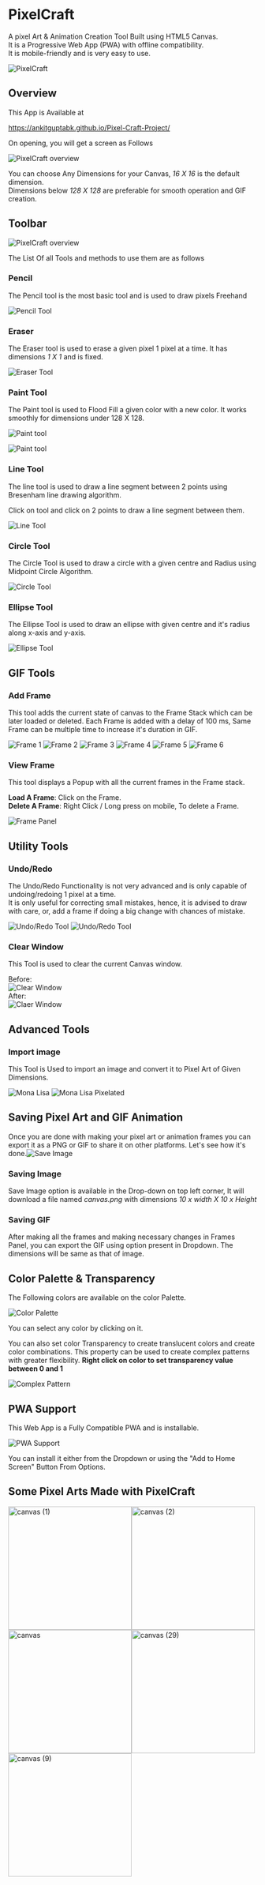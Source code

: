 # PixelCraft
A pixel Art & Animation Creation Tool Built using HTML5 Canvas.  
It is a Progressive Web App (PWA) with offline compatibility.  
It is mobile-friendly and is very easy to use.  

![PixelCraft](icons/logo.png)

## Overview
This App is Available at

https://ankitguptabk.github.io/Pixel-Craft-Project/

On opening, you will get a screen as Follows

![PixelCraft overview](images/overview.png)

You can choose Any Dimensions for your Canvas, *16 X 16* is the default dimension.  
Dimensions below *128 X 128* are preferable for smooth operation and GIF creation.

## Toolbar

![PixelCraft overview](images/toolbar.png)

The List Of all Tools and methods to use them are as follows

### Pencil

The Pencil tool is the most basic tool and is used to draw pixels Freehand

![Pencil Tool](https://user-images.githubusercontent.com/17960677/96023223-b83b8800-0e6f-11eb-8af1-0cfab42c19d7.png)

### Eraser

The Eraser tool is used to erase a given pixel 1 pixel at a time. It has dimensions *1 X 1* and is fixed.

![Eraser Tool](https://user-images.githubusercontent.com/17960677/96023372-f5077f00-0e6f-11eb-965f-815b37f0d7b2.png)

### Paint Tool

The Paint tool is used to Flood Fill a given color with a new color. It works smoothly for dimensions under 128 X 128.

![Paint tool](https://user-images.githubusercontent.com/17960677/96023668-66473200-0e70-11eb-81a2-9313b1580926.png)

![Paint tool](https://user-images.githubusercontent.com/17960677/96023679-6b0be600-0e70-11eb-8451-0d5955f2c8b4.png)

### Line Tool

The line tool is used to draw a line segment between 2 points using Bresenham line drawing algorithm.  

Click on tool and click on 2 points to draw a line segment between them. 

![Line Tool](https://user-images.githubusercontent.com/17960677/96023893-b625f900-0e70-11eb-9b16-ac0d68f9423c.png)

### Circle Tool

The Circle Tool is used to draw a circle with a given centre and Radius using Midpoint Circle Algorithm.

![Circle Tool](https://user-images.githubusercontent.com/17960677/96024358-3d736c80-0e71-11eb-8c1a-acb528f027b6.png)

### Ellipse Tool

The Ellipse Tool is used to draw an ellipse with given centre and it's radius along x-axis and y-axis.

![Ellipse Tool](https://user-images.githubusercontent.com/17960677/96024638-a0fd9a00-0e71-11eb-9171-16944bf95b40.png)

## GIF Tools

### Add Frame

This tool adds the current state of canvas to the Frame Stack which can be later loaded or deleted. Each Frame is added with a delay of 100 ms, Same Frame can be multiple time to increase it's duration in GIF.

![Frame 1](https://user-images.githubusercontent.com/17960677/96025150-5f212380-0e72-11eb-9dce-5335a1cddcb7.png)
![Frame 2](https://user-images.githubusercontent.com/17960677/96025166-647e6e00-0e72-11eb-9249-1a9245b6e264.png)
![Frame 3](https://user-images.githubusercontent.com/17960677/96025181-69dbb880-0e72-11eb-83e1-0e03f5060033.png)
![Frame 4](https://user-images.githubusercontent.com/17960677/96025198-6fd19980-0e72-11eb-9ba7-50dbf804dda3.png)
![Frame 5](https://user-images.githubusercontent.com/17960677/96025219-752ee400-0e72-11eb-9fe5-11074883d72a.png)
![Frame 6](https://user-images.githubusercontent.com/17960677/96025252-7eb84c00-0e72-11eb-8a26-ee7015da3de7.png)

### View Frame

This tool displays a Popup with all the current frames in the Frame stack.  

**Load A Frame**: Click on the Frame.   
**Delete A Frame**: Right Click / Long press on mobile, To delete a Frame. 

![Frame Panel](https://user-images.githubusercontent.com/17960677/96025802-48c79780-0e73-11eb-8ca1-4948226804ad.png)

## Utility Tools

### Undo/Redo

The Undo/Redo Functionality is not very advanced and is only capable of undoing/redoing 1 pixel at a time.  
It is only useful for correcting small mistakes, hence, it is advised to draw with care, or, add a frame if doing a big change with chances of mistake.

![Undo/Redo Tool](https://user-images.githubusercontent.com/17960677/96026461-23875900-0e74-11eb-8682-479b33894a4f.png)
![Undo/Redo Tool](https://user-images.githubusercontent.com/17960677/96026481-2bdf9400-0e74-11eb-8e4c-4c64508ae011.png)

### Clear Window

This Tool is used to clear the current Canvas window.

Before:  
![Clear Window](https://user-images.githubusercontent.com/17960677/96026664-73662000-0e74-11eb-8111-c46f54375056.png)  
After:  
![Claer Window](https://user-images.githubusercontent.com/17960677/96026681-7a8d2e00-0e74-11eb-9984-c267fb0290c9.png)  


## Advanced Tools

### Import image

This Tool is Used to import an image and convert it to Pixel Art of Given Dimensions.

![Mona Lisa](https://user-images.githubusercontent.com/17960677/96027216-2df62280-0e75-11eb-880d-c1eed2a21fd6.png)
![Mona Lisa Pixelated](https://user-images.githubusercontent.com/17960677/96027394-71509100-0e75-11eb-8260-c1ed426805bc.png)

## Saving Pixel Art and GIF Animation

Once you are done with making your pixel art or animation frames you can export it as a PNG or GIF to share it on other platforms. Let's see how it's done.![Save Image](https://user-images.githubusercontent.com/17960677/96027946-4ca8e900-0e76-11eb-8d5c-08864cc2fce8.png)

### Saving Image

Save Image option is available in the Drop-down on top left corner, It will download a file named *canvas.png* with dimensions *10 x width X 10 x Height*

### Saving GIF

After making all the frames and making necessary changes in Frames Panel, you can export the GIF using option present in Dropdown. The dimensions will be same as that of image.


## Color Palette & Transparency

The Following colors are available on the color Palette.

![Color Palette](https://user-images.githubusercontent.com/17960677/96028508-fdaf8380-0e76-11eb-8502-18d49d96d059.png)

You can select any color by clicking on it.  

You can also set color Transparency to create translucent colors and create color combinations. This property can be used to create complex patterns with greater flexibility.
**Right click on color to set transparency value between 0 and 1**

![Complex Pattern](https://user-images.githubusercontent.com/17960677/96028936-95ad6d00-0e77-11eb-8a8c-07caa0f2a8b5.jpg)

## PWA Support

This Web App is a Fully Compatible PWA and is installable.  

![PWA Support](https://user-images.githubusercontent.com/17960677/96029402-3ef46300-0e78-11eb-8a54-d54b6dff458a.png)

You can install it either from the Dropdown or using the "Add to Home Screen" Button From Options.  

## Some Pixel Arts Made with PixelCraft

<img src="https://user-images.githubusercontent.com/17960677/96029683-a14d6380-0e78-11eb-8901-bff832a4cb6e.gif" alt="canvas (1)" width="250" height="250" ><img src="https://user-images.githubusercontent.com/17960677/96029686-a3afbd80-0e78-11eb-8c03-0f407a5110fd.gif" alt="canvas (2)" width="250" height="250"><img src="https://user-images.githubusercontent.com/17960677/96029693-a4e0ea80-0e78-11eb-9528-1b303a89599e.gif" alt="canvas" width="250" height="250"><img src="https://user-images.githubusercontent.com/17960677/96029696-a5798100-0e78-11eb-8653-43ebc672f1d6.gif" alt="canvas (29)" width="250" height="250"><img src="https://user-images.githubusercontent.com/17960677/96029700-a7434480-0e78-11eb-8505-3b6539bc39d2.gif" alt="canvas (9)" width="250" height="250">
